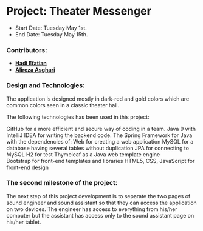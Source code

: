 # Project:  Theater Messenger 

- Start Date:  Tuesday May 1st.
- End Date:   Tuesday May 15th.

### Contributors:  
- **[Hadi Efatian](https://github.com/hadiefatian)**
- **[Alireza Asghari](https://github.com/alirezaasghari)**

### Design and Technologies:

The application is designed mostly in dark-red and gold colors which are common colors seen in a classic theater hall. 

The following technologies has been used in this project:

GitHub for a more efficient and secure way of coding in a team. 
Java 9 with IntelliJ IDEA for writing the backend code.
The Spring Framework for Java with the dependencies of:
Web for creating a web application
MySQL for a database having several tables without duplication
JPA for connecting to MySQL
H2 for test 
Thymeleaf as a Java web template engine  
Bootstrap for front-end templates and libraries
HTML5, CSS, JavaScript for front-end design


### The second milestone of the project:

The next step of this project development is to separate the two pages of sound engineer and sound assistant so that they can access the application on two devices. The engineer has access to everything from his/her computer but the assistant has access only to the sound assistant page on his/her tablet.

